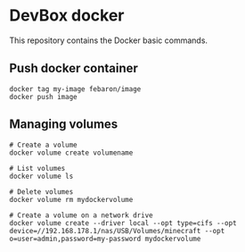 # DevBox docker

This repository contains the Docker basic commands.

## Push docker container

```Shell
docker tag my-image febaron/image
docker push image
```

## Managing volumes

```Shell
# Create a volume
docker volume create volumename

# List volumes
docker volume ls

# Delete volumes
docker volume rm mydockervolume

# Create a volume on a network drive
docker volume create --driver local --opt type=cifs --opt device=//192.168.178.1/nas/USB/Volumes/minecraft --opt o=user=admin,password=my-password mydockervolume
```
